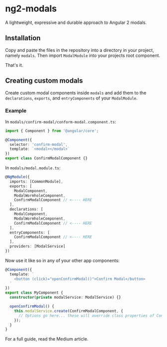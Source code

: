 # ng2-modals
A lightweight, expressive and durable approach to Angular 2 modals.

## Installation
Copy and paste the files in the repository into a directory in your project, namely `modals`. Then import `ModalModule` into your projects root component.

That's it.

## Creating custom modals
Create custom modal components inside `modals` and add them to the `declarations`, `exports`, and `entryComponents` of your `ModalModule`.

### Example
In `modals/confirm-modal/conform-modal.component.ts`:

```typescript
import { Component } from '@angular/core';

@Component({
  selector: 'confirm-modal',
  template: `<modal></modal>`
})
export class ConfirmModalComponent {}
```

In `modals/modal.module.ts`:
```typescript
@NgModule({
  imports: [CommonModule],
  exports: [
    ModalComponent,
    ModalWormholeComponent,
    ConfirmModalComponent // <---- HERE
  ],
  declarations: [
    ModalComponent,
    ModalWormholeComponent,
    ConfirmModalComponent // <---- HERE
  ],
  entryComponents: [
    ConfirmModalComponent // <---- HERE
  ],
  providers: [ModalService]
})
```

Now use it like so in any of your other app components:
```typescript
@Component({
  template: `
    <button (click)="openConfirmModal()">Confirm Modal</button>
  `
})
export class MyComponent {
  constructor(private modalService: ModalService) {}

  openConfirmModal() {
    this.modalService.create(ConfirmModalComponent, {
      // Options go here... these will override class properties of ConfirmModalComponent
    });
  }
}
```

For a full guide, read the Medium article.

